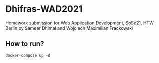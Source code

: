 # Dhifras-WAD2021
Homework submission for Web Application Development, SoSe21, HTW Berlin
by Sameer Dhimal and Wojciech Maximilian Frackowski

## How to run?
```
docker-compose up -d
```
